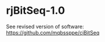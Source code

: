 rjBitSeq-1.0
============

See revised version of software:  
https://github.com/mqbssppe/cjBitSeq

